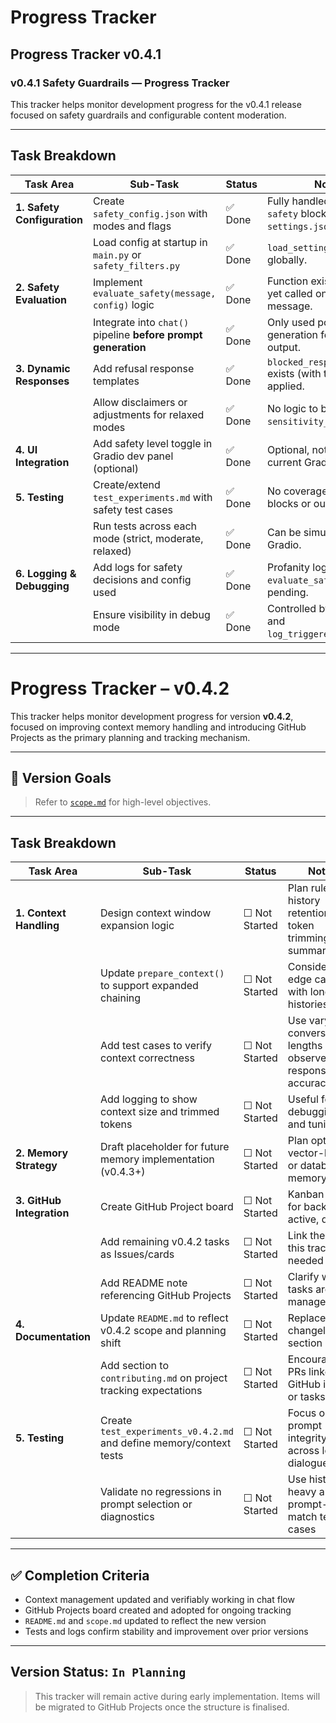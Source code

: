 # Progress Tracker

## Progress Tracker v0.4.1

### v0.4.1 Safety Guardrails — Progress Tracker

This tracker helps monitor development progress for the v0.4.1 release focused on safety guardrails and configurable content moderation.

---

## Task Breakdown

| Task Area                  | Sub-Task                                                                 | Status       | Notes                                                                 |
|---------------------------|--------------------------------------------------------------------------|--------------|-----------------------------------------------------------------------|
| **1. Safety Configuration** | Create `safety_config.json` with modes and flags                         | ✅ Done | Fully handled via the `safety` block in `settings.json`.             |
|                           | Load config at startup in `main.py` or `safety_filters.py`                | ✅ Done | `load_settings()` used globally.                                     |
| **2. Safety Evaluation**   | Implement `evaluate_safety(message, config)` logic                        | ✅ Done | Function exists but not yet called on *input* message.               |
|                           | Integrate into `chat()` pipeline **before prompt generation**             | ✅ Done | Only used post-generation for filtering output.                      |
| **3. Dynamic Responses**   | Add refusal response templates                                            | ✅ Done | `blocked_response_temlate` exists (with typo); not yet applied.      |
|                           | Allow disclaimers or adjustments for relaxed modes                        | ✅ Done | No logic to branch on `sensitivity_level` yet.                       |
| **4. UI Integration**      | Add safety level toggle in Gradio dev panel (optional)                    | ✅ Done | Optional, not present in current Gradio UI.                          |
| **5. Testing**             | Create/extend `test_experiments.md` with safety test cases                | ✅ Done | No coverage yet for input blocks or output filtering.                |
|                           | Run tests across each mode (strict, moderate, relaxed)                    | ✅ Done | Can be simulated with Gradio.                                        |
| **6. Logging & Debugging** | Add logs for safety decisions and config used                             | ✅ Done | Profanity logs only; `evaluate_safety()` logs pending.               |
|                           | Ensure visibility in debug mode                                           | ✅ Done | Controlled by `debug_mode` and `log_triggered_filters`.              |

---

# Progress Tracker – v0.4.2

This tracker helps monitor development progress for version **v0.4.2**, focused on improving context memory handling and introducing GitHub Projects as the primary planning and tracking mechanism.

---

## 🧠 Version Goals

> Refer to [`scope.md`](./scope.md) for high-level objectives.

---

## Task Breakdown

| Task Area                 | Sub-Task                                                                 | Status        | Notes                                                            |
|--------------------------|--------------------------------------------------------------------------|---------------|------------------------------------------------------------------|
| **1. Context Handling**  | Design context window expansion logic                                     | ☐ Not Started | Plan rules for history retention, token trimming, or summarisation |
|                          | Update `prepare_context()` to support expanded chaining                   | ☐ Not Started | Consider edge cases with long chat histories                    |
|                          | Add test cases to verify context correctness                              | ☐ Not Started | Use varying conversation lengths and observe response accuracy  |
|                          | Add logging to show context size and trimmed tokens                       | ☐ Not Started | Useful for debugging and tuning                                 |
| **2. Memory Strategy**   | Draft placeholder for future memory implementation (v0.4.3+)              | ☐ Not Started | Plan optional vector-based or database memory layer             |
| **3. GitHub Integration**| Create GitHub Project board                                               | ☐ Not Started | Kanban-style for backlog, active, done                          |
|                          | Add remaining v0.4.2 tasks as Issues/cards                                | ☐ Not Started | Link them to this tracker as needed                             |
|                          | Add README note referencing GitHub Projects                               | ☐ Not Started | Clarify where tasks are now managed                             |
| **4. Documentation**     | Update `README.md` to reflect v0.4.2 scope and planning shift             | ☐ Not Started | Replace static changelog section                                |
|                          | Add section to `contributing.md` on project tracking expectations         | ☐ Not Started | Encourage PRs linked to GitHub issues or tasks                  |
| **5. Testing**           | Create `test_experiments_v0.4.2.md` and define memory/context tests        | ☐ Not Started | Focus on prompt integrity across longer dialogues               |
|                          | Validate no regressions in prompt selection or diagnostics                | ☐ Not Started | Use history-heavy and prompt-match test cases                   |

---

## ✅ Completion Criteria

- Context management updated and verifiably working in chat flow
- GitHub Projects board created and adopted for ongoing tracking
- `README.md` and `scope.md` updated to reflect the new version
- Tests and logs confirm stability and improvement over prior versions

---

## Version Status: `In Planning`

> This tracker will remain active during early implementation. Items will be migrated to GitHub Projects once the structure is finalised.
